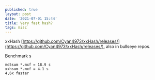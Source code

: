 ```yaml
---
published: true
layout: post
date: '2021-07-01 15:44'
title: Very fast hash?
tags: misc 
---
```

xxHash [https://github.com/Cyan4973/xxHash/releases/](https://github.com/Cyan4973/xxHash/releases/), also in bullseye repos.

Benchmark s

    md5sum *.mxf = 18.9 s
    xxhsum *.mxf = 4.1 s
    4,6x faster

